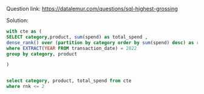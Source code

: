 Question link: https://datalemur.com/questions/sql-highest-grossing

Solution:

```sql 
with cte as (
SELECT category,product, sum(spend) as total_spend ,
dense_rank() over (partition by category order by sum(spend) desc) as rnk FROM product_spend
where EXTRACT(YEAR FROM transaction_date) = 2022
group by category, product

)


select category, product, total_spend from cte 
where rnk <= 2
``` 
